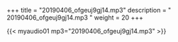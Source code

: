 +++
title = "20190406_ofgeuj9gj14.mp3"
description = " 20190406_ofgeuj9gj14.mp3 "
weight = 20
+++

{{< myaudio01 mp3="20190406_ofgeuj9gj14.mp3" >}}

